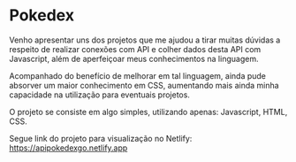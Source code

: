 # Pokedex
Venho apresentar uns dos projetos que me ajudou a tirar muitas dúvidas a respeito de realizar conexões com API e colher dados desta API com Javascript, além de aperfeiçoar meus conhecimentos na linguagem. 

 Acompanhado do benefício de melhorar em tal linguagem, ainda pude absorver um maior conhecimento em CSS, aumentando mais ainda minha capacidade na utilização para eventuais projetos. 

O projeto se consiste em algo simples, utilizando apenas: Javascript, HTML, CSS.

Segue link do projeto para visualização no Netlify: https://apipokedexgo.netlify.app
